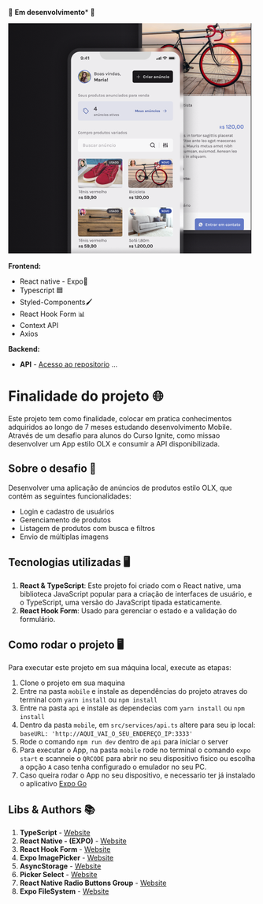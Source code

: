 
🚧 **Em desenvolvimento*** 🚧

<img alt="Logo" src="https://github.com/FabricioAllves/Marketspace_App/blob/main/mobile/src/assets/readme/LogoReadme.png"/>




**Frontend:**

- React native - Expo📲
- Typescript 🟦
- Styled-Components🖌️
- React Hook Form 📊
- Context API
- Axios


**Backend:**
 - **API** - [Acesso ao repositorio](https://github.com/rocketseat-education/ignite-rn-2022-challenge-marketspace-api)
...

# Finalidade do projeto 🌐
    
Este projeto tem como finalidade, colocar em pratica conhecimentos adquiridos ao longo de 7 meses estudando desenvolvimento Mobile.
Através de um desafio para alunos do Curso Ignite, como missao desenvolver um App estilo OLX e consumir a API disponibilizada.

## Sobre o desafio 🎯

Desenvolver uma aplicação de anúncios de produtos estilo OLX, que contém as seguintes funcionalidades:

- Login e cadastro de usuários
- Gerenciamento de produtos
- Listagem de produtos com busca e filtros
- Envio de múltiplas imagens



## Tecnologias utilizadas 🖥️

1. **React & TypeScript**: Este projeto foi criado com o React native, uma biblioteca JavaScript popular para a criação de interfaces de usuário, e o TypeScript, uma versão do JavaScript tipada estaticamente.
2. **React Hook Form**: Usado para gerenciar o estado e a validação do formulário.



## Como rodar o projeto 🖥️

Para executar este projeto em sua máquina local, execute as etapas:
1. Clone o projeto em sua maquina 
2. Entre na pasta ``mobile`` e instale as dependências do projeto atraves do terminal com ``yarn install`` ou ``npm install``
3. Entre na pasta ``api`` e instale as dependecias  com ``yarn install`` ou ``npm install``
4. Dentro da pasta ``mobile``, em ``src/services/api.ts`` altere para seu ip local: ``baseURL: 'http://AQUI_VAI_O_SEU_ENDEREÇO_IP:3333'``
5. Rode o comando ``npm run dev`` dentro de ``api`` para iniciar o server
6. Para executar o App, na pasta ``mobile`` rode no terminal o comando ``expo start`` e scanneie  o ``QRCODE`` para abrir no seu dispositivo fisico ou escolha a opção ``A`` caso tenha configurado o emulador no seu PC.
7. Caso queira rodar o App no seu dispositivo, e necessario ter já instalado o aplicativo [Expo Go](https://play.google.com/store/apps/details?id=host.exp.exponent)




## Libs & Authors 📚

1. **TypeScript** - [Website](https://www.typescriptlang.org/)
2. **React Native - (EXPO)** - [Website](https://expo.dev/)
3. **React Hook Form** - [Website](https://react-hook-form.com/)  
4. **Expo ImagePicker** - [Website](https://docs.expo.dev/versions/latest/sdk/imagepicker/)
5. **AsyncStorage** - [Website](https://docs.expo.dev/versions/v48.0.0/sdk/async-storage/#installation)
6. **Picker Select** - [Website](https://reactnative.dev/docs/0.60/picker)
7. **React Native Radio Buttons Group** - [Website](https://github.com/ThakurBallary/react-native-radio-buttons-group)
6. **Expo FileSystem** - [Website](https://docs.expo.dev/versions/v49.0.0/sdk/filesystem/#installation)


